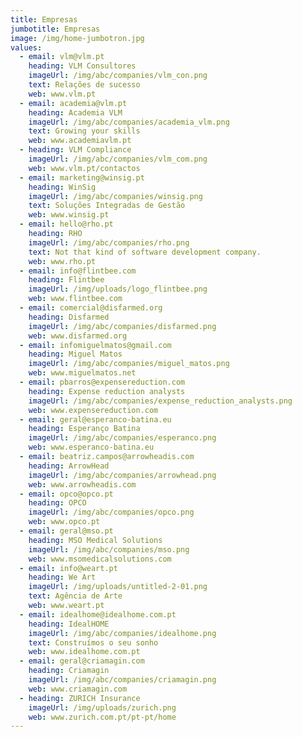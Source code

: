 ```yaml
---
title: Empresas
jumbotitle: Empresas
image: /img/home-jumbotron.jpg
values:
  - email: vlm@vlm.pt
    heading: VLM Consultores
    imageUrl: /img/abc/companies/vlm_con.png
    text: Relações de sucesso
    web: www.vlm.pt
  - email: academia@vlm.pt
    heading: Academia VLM
    imageUrl: /img/abc/companies/academia_vlm.png
    text: Growing your skills
    web: www.academiavlm.pt
  - heading: VLM Compliance
    imageUrl: /img/abc/companies/vlm_com.png
    web: www.vlm.pt/contactos
  - email: marketing@winsig.pt
    heading: WinSig
    imageUrl: /img/abc/companies/winsig.png
    text: Soluções Integradas de Gestão
    web: www.winsig.pt
  - email: hello@rho.pt
    heading: RHO
    imageUrl: /img/abc/companies/rho.png
    text: Not that kind of software development company.
    web: www.rho.pt
  - email: info@flintbee.com
    heading: Flintbee
    imageUrl: /img/uploads/logo_flintbee.png
    web: www.flintbee.com
  - email: comercial@disfarmed.org
    heading: Disfarmed
    imageUrl: /img/abc/companies/disfarmed.png
    web: www.disfarmed.org
  - email: infomiguelmatos@gmail.com
    heading: Miguel Matos
    imageUrl: /img/abc/companies/miguel_matos.png
    web: www.miguelmatos.net
  - email: pbarros@expensereduction.com
    heading: Expense reduction analysts
    imageUrl: /img/abc/companies/expense_reduction_analysts.png
    web: www.expensereduction.com
  - email: geral@esperanco-batina.eu
    heading: Esperanço Batina
    imageUrl: /img/abc/companies/esperanco.png
    web: www.esperanco-batina.eu
  - email: beatriz.campos@arrowheadis.com
    heading: ArrowHead
    imageUrl: /img/abc/companies/arrowhead.png
    web: www.arrowheadis.com
  - email: opco@opco.pt
    heading: OPCO
    imageUrl: /img/abc/companies/opco.png
    web: www.opco.pt
  - email: geral@mso.pt
    heading: MSO Medical Solutions
    imageUrl: /img/abc/companies/mso.png
    web: www.msomedicalsolutions.com
  - email: info@weart.pt
    heading: We Art
    imageUrl: /img/uploads/untitled-2-01.png
    text: Agência de Arte
    web: www.weart.pt
  - email: idealhome@idealhome.com.pt
    heading: IdealHOME
    imageUrl: /img/abc/companies/idealhome.png
    text: Construímos o seu sonho
    web: www.idealhome.com.pt
  - email: geral@criamagin.com
    heading: Criamagin
    imageUrl: /img/abc/companies/criamagin.png
    web: www.criamagin.com
  - heading: ZURICH Insurance
    imageUrl: /img/uploads/zurich.png
    web: www.zurich.com.pt/pt-pt/home
---
```


